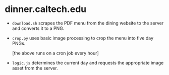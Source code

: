 # dinner.caltech.edu

* `download.sh` scrapes the PDF menu from the dining website to the server and converts it to a PNG.
* `crop.py` uses basic image processing to crop the menu into five day PNGs.

    [the above runs on a cron job every hour]

* `logic.js` determines the current day and requests the appropriate image asset from the server.

